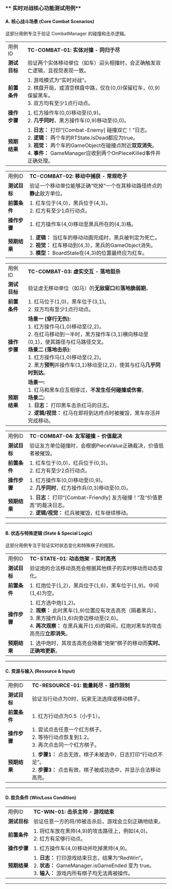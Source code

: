 ### **  实时对战核心功能测试用例**

#### **A. 核心战斗场景 (Core Combat Scenarios)**

这部分用例专注于验证 CombatManager 的碰撞和击杀逻辑。

|          |                                                                                                                                                                                 |
| -------- | ------------------------------------------------------------------------------------------------------------------------------------------------------------------------------- |
| 用例ID     | **TC-COMBAT-01: 实体对撞 - 同归于尽**                                                                                                                                                   |
| **测试目标** | 验证两个实体移动单位（如车）迎头相撞时，会正确触发双亡逻辑，且视觉表现一致。                                                                                                                                          |
| **前置条件** | 1. 游戏模式为“实时对战”。<br>2. 棋盘开局，或清空棋盘中路，仅在(0,0)保留红车，(0,9)保留黑车。<br>3. 双方均有至少1点行动点。                                                                                                    |
| **操作步骤** | 1. 红方操作车(0,0)移动至(0,9)。<br>2. **几乎同时**，黑方操作车(0,9)移动至(0,0)。                                                                                                                       |
| **预期结果** | 1. **日志：** 打印“[Combat-Enemy] 碰撞双亡！”日志。<br>2. **逻辑：** 两个车的RTState.IsDead都应为true。<br>3. **视觉：** 两个车的GameObject在碰撞点附近**双双消失**。<br>4. **事件：** GameManager应收到两个OnPieceKilled事件并正确处理。 |

|   |   |
|---|---|
|用例ID|**TC-COMBAT-02: 移动中捕获 - 常规吃子**|
|**测试目标**|验证一个移动单位能够正确“吃掉”一个在其移动路径终点的**静止**敌方单位。|
|**前置条件**|1. 红车位于(4,0)，黑兵位于(4,3)。<br>2. 红方有至少1点行动点。|
|**操作步骤**|1. 红方操作车(4,0)移动至黑兵所在的(4,3)格。|
|**预期结果**|1. **逻辑：** 当红车的移动动画完成时，黑兵被判定为死亡。<br>2. **视觉：** 红车移动到(4,3)，黑兵的GameObject消失。<br>3. **模型：** BoardState在(4,3)的位置最终应为红车。|

|   |   |
|---|---|
|用例ID|**TC-COMBAT-03: 虚实交互 - 落地狙杀**|
|**测试目标**|验证虚无移动单位（如马）的**无敌窗口**和**落地脆弱期**。|
|**前置条件**|1. 红马位于(1,0)，黑车位于(3,1)。<br>2. 双方均有至少1点行动点。|
|**操作步骤**|**场景一 (穿行无伤):**<br>1. 红方操作马(1,0)移动至(2,2)。<br>2. 在红马移动到一半时，黑方操作车(3,1)横向移动至(0,1)，使其路径与红马路径交叉。<br>**场景二 (落地击杀):**<br>1. 红方操作马(1,0)移动至(2,2)。<br>2. 黑方**预判**并操作车(3,1)移动至(2,2)，使其与红马**几乎同时到达**。|
|**预期结果**|**场景一:**<br>1. 红马和黑车应互相穿过，**不发生任何碰撞或伤害**。<br>**场景二:**<br>1. **日志：** 打印黑车击杀红马的日志。<br>2. **逻辑/视觉：** 红马在即将到达终点时被摧毁，黑车存活并完成移动。|

|   |   |
|---|---|
|用例ID|**TC-COMBAT-04: 友军碰撞 - 价值裁决**|
|**测试目标**|验证友方单位碰撞时，会根据PieceValue正确裁决，价值低者被摧毁。|
|**前置条件**|1. 红车位于(0,0)，红兵位于(0,3)。<br>2. 红方有至少2点行动点。|
|**操作步骤**|1. 红方操作车(0,0)移动至(0,9)。<br>2. **几乎同时**，红方操作兵(0,3)移动至(0,0)。|
|**预期结果**|1. **日志：** 打印“[Combat-Friendly] 友方碰撞！”及“价值更高”的裁决日志。<br>2. **逻辑/视觉：** 红兵被摧毁，红车继续移动。|

---

#### **B. 状态与特殊逻辑 (State & Special Logic)**

这部分用例专注于验证实时状态变化和特殊棋子的规则。

|   |   |
|---|---|
|用例ID|**TC-STATE-01: 动态炮架 - 实时高亮**|
|**测试目标**|验证炮的合法移动高亮会根据其他棋子的实时移动而动态变化。|
|**前置条件**|1. 红炮位于(1,2)，黑兵位于(1,6)，黑车位于(1,9)。中间(1,4)为空。|
|**操作步骤**|1. 红方选中炮(1,2)。<br>2. **观察：** 此时黑车(1,9)位置应有攻击高亮（隔着黑兵）。<br>3. 黑方操作兵(1,6)向旁边移动至(2,6)。<br>4. **再次观察：** 在黑兵离开(1,6)的瞬间，红炮对黑车的攻击高亮应**立即消失**。|
|**预期结果**|1. 选中炮时，其攻击高亮会随着“炮架”棋子的移动而**实时、正确地更新**。|

---

#### **C. 资源与输入 (Resource & Input)**

|   |   |
|---|---|
|用例ID|**TC-RESOURCE-01: 能量耗尽 - 操作限制**|
|**测试目标**|验证当行动点为0时，玩家无法选择或移动棋子。|
|**前置条件**|1. 红方行动点为0.5（小于1）。|
|**操作步骤**|1. 尝试点击任意一个红方棋子。<br>2. 等待行动点恢复到1.2。<br>3. 再次点击同一个红方棋子。|
|**预期结果**|1. **步骤1：** 点击无效，棋子未被选中，日志打印“行动点不足”。<br>2. **步骤3：** 点击有效，棋子被成功选中，并显示合法移动高亮。|

---

#### **D. 胜负条件 (Win/Loss Condition)**

|   |   |
|---|---|
|用例ID|**TC-WIN-01: 击杀主帅 - 游戏结束**|
|**测试目标**|验证任意一方的将/帅被击杀后，游戏会立刻正确地结束。|
|**前置条件**|1. 将红车放在黑帅(4,9)的攻击路径上，例如(4,0)。<br>2. 红方有足够行动点。|
|**操作步骤**|1. 红方操作车(4,0)移动并吃掉黑帅(4,9)。|
|**预期结果**|1. **日志：** 打印游戏结束日志，结果为“RedWin”。<br>2. **状态：** GameManager.isGameEnded 变为 true。<br>3. **输入：** 游戏内所有棋子均无法再被操作。|

---
